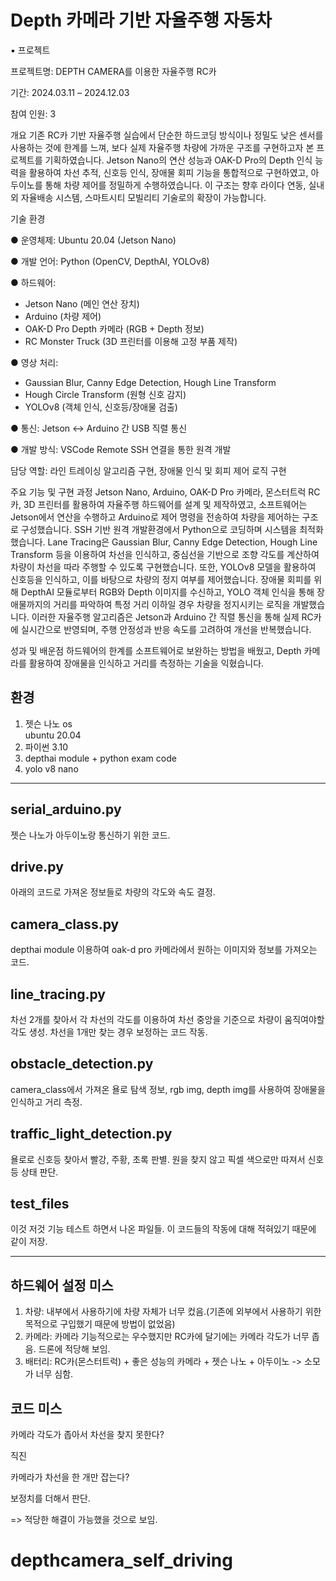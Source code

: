 Depth 카메라 기반 자율주행 자동차
==================================
▪ 프로젝트

프로젝트명: DEPTH CAMERA를 이용한 자율주행 RC카

기간: 2024.03.11 – 2024.12.03

참여 인원: 3


개요
기존 RC카 기반 자율주행 실습에서 단순한 하드코딩 방식이나 정밀도 낮은 센서를 사용하는 것에 한계를 느껴, 보다 실제 자율주행 차량에 가까운 구조를 구현하고자 본 프로젝트를 기획하였습니다. Jetson Nano의 연산 성능과 OAK-D Pro의 Depth 인식 능력을 활용하여 차선 추적, 신호등 인식, 장애물 회피 기능을 통합적으로 구현하였고, 아두이노를 통해 차량 제어를 정밀하게 수행하였습니다. 이 구조는 향후 라이다 연동, 실내외 자율배송 시스템, 스마트시티 모빌리티 기술로의 확장이 가능합니다.

기술 환경

● 운영체제: Ubuntu 20.04 (Jetson Nano)

● 개발 언어: Python (OpenCV, DepthAI, YOLOv8)

● 하드웨어: 
  - Jetson Nano (메인 연산 장치)
  - Arduino (차량 제어)
  - OAK-D Pro Depth 카메라 (RGB + Depth 정보)
  - RC Monster Truck (3D 프린터를 이용해 고정 부품 제작)

● 영상 처리:
  - Gaussian Blur, Canny Edge Detection, Hough Line Transform
  - Hough Circle Transform (원형 신호 감지)
  - YOLOv8 (객체 인식, 신호등/장애물 검출)

● 통신: Jetson ↔ Arduino 간 USB 직렬 통신

● 개발 방식: VSCode Remote SSH 연결을 통한 원격 개발

담당 역할: 라인 트레이싱 알고리즘 구현, 장애물 인식 및 회피 제어 로직 구현

주요 기능 및 구현 과정
Jetson Nano, Arduino, OAK-D Pro 카메라, 몬스터트럭 RC카, 3D 프린터를 활용하여 자율주행 하드웨어를 설계 및 제작하였고, 소프트웨어는 Jetson에서 연산을 수행하고 Arduino로 제어 명령을 전송하여 차량을 제어하는 구조로 구성했습니다. SSH 기반 원격 개발환경에서 Python으로 코딩하며 시스템을 최적화했습니다.
Lane Tracing은 Gaussian Blur, Canny Edge Detection, Hough Line Transform 등을 이용하여 차선을 인식하고, 중심선을 기반으로 조향 각도를 계산하여 차량이 차선을 따라 주행할 수 있도록 구현했습니다.
또한, YOLOv8 모델을 활용하여 신호등을 인식하고, 이를 바탕으로 차량의 정지 여부를 제어했습니다. 장애물 회피를 위해 DepthAI 모듈로부터 RGB와 Depth 이미지를 수신하고, YOLO 객체 인식을 통해 장애물까지의 거리를 파악하여 특정 거리 이하일 경우 차량을 정지시키는 로직을 개발했습니다.
이러한 자율주행 알고리즘은 Jetson과 Arduino 간 직렬 통신을 통해 실제 RC카에 실시간으로 반영되며, 주행 안정성과 반응 속도를 고려하여 개선을 반복했습니다.

성과 및 배운점
하드웨어의 한계를 소프트웨어로 보완하는 방법을 배웠고, Depth 카메라를 활용하여 장애물을 인식하고 거리를 측정하는 기술을 익혔습니다.


환경
---------
1. 젯슨 나노 os   
   ubuntu 20.04
2. 파이썬 3.10
3. depthai module + python exam code
4. yolo v8 nano   

---------------------------------------

serial_arduino.py
-----------------
젯슨 나노가 아두이노랑 통신하기 위한 코드.

drive.py
----------
아래의 코드로 가져온 정보들로 차량의 각도와 속도 결정.

camera_class.py
---------------
depthai module 이용하여 oak-d pro 카메라에서 원하는 이미지와 정보를 가져오는 코드.

line_tracing.py
----------------
차선 2개를 찾아서 각 차선의 각도를 이용하여 차선 중앙을 기준으로 차량이 움직여야할 각도 생성.
차선을 1개만 찾는 경우 보정하는 코드 작동.

obstacle_detection.py
--------------------
camera_class에서 가져온 욜로 탐색 정보, rgb img, depth img를 사용하여 장애물을 인식하고 거리 측정.

traffic_light_detection.py
-------------------------
욜로로 신호등 찾아서 빨강, 주황, 초록 판별.
원을 찾지 않고 픽셀 색으로만 따져서 신호등 상태 판단.

test_files
---------------
이것 저것 기능 테스트 하면서 나온 파일들.
이 코드들의 작동에 대해 적혀있기 때문에 같이 저장.

---------------------------------------------------------------------

하드웨어 설정 미스
--------------------
1. 차량: 내부에서 사용하기에 차량 자체가 너무 컸음.(기존에 외부에서 사용하기 위한 목적으로 구입했기 때문에 방법이 없었음)
2. 카메라: 카메라 기능적으로는 우수했지만 RC카에 달기에는 카메라 각도가 너무 좁음. 드론에 적당해 보임.
3. 배터리: RC카(몬스터트럭) + 좋은 성능의 카메라 + 젯슨 나노 + 아두이노 -> 소모가 너무 심함.

코드 미스
--------------
카메라 각도가 좁아서 차선을 찾지 못한다? 

직진

카메라가 차선을 한 개만 잡는다?

보정치를 더해서 판단.

=> 적당한 해결이 가능했을 것으로 보임.

# depthcamera_self_driving

